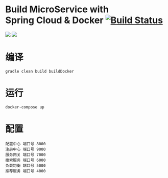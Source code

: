 # Build MicroService with Spring Cloud & Docker [![Build Status](https://travis-ci.org/izhangzhihao/Spring-Cloud-MicroServices.svg?branch=master)](https://travis-ci.org/izhangzhihao/Spring-Cloud-MicroServices)
[![](https://images.microbadger.com/badges/image/izhangzhihao/spring-cloud.svg)](https://hub.docker.com/r/izhangzhihao/spring-cloud/) [![](https://images.microbadger.com/badges/version/izhangzhihao/spring-cloud.svg)](https://hub.docker.com/r/izhangzhihao/spring-cloud/)

# 编译
    gradle clean build buildDocker

# 运行
    docker-compose up

# 配置
    配置中心 端口号 8000
    注册中心 端口号 9000
    服务网关 端口号 7000
    搜索服务 端口号 6000
    负载均衡 端口号 5000
    推荐服务 端口号 4000
